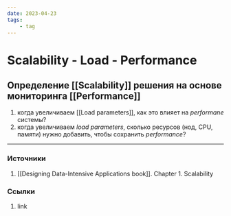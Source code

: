 ```yaml
---
date: 2023-04-23
tags:
    - tag
---
```


# Scalability - Load - Performance

## Определение [[Scalability]] решения на основе мониторинга [[Performance]]

1. когда увеличиваем [[Load parameters]], как это влияет на *performane* системы?
1. когда увеличиваем *load parameters*, сколько ресурсов (нод, CPU, памяти) нужно добавить, чтобы сохранить *performance*?

---

### Источники

1. [[Designing Data-Intensive Applications book]]. Chapter 1. Scalability

### Ссылки

1. link
